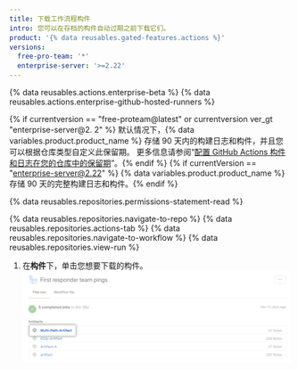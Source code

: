 ```yaml
---
title: 下载工作流程构件
intro: 您可以在存档的构件自动过期之前下载它们。
product: '{% data reusables.gated-features.actions %}'
versions:
  free-pro-team: '*'
  enterprise-server: '>=2.22'
---
```


{% data reusables.actions.enterprise-beta %}
{% data reusables.actions.enterprise-github-hosted-runners %}

{% if currentversion == "free-proteam@latest" or currentversion ver_gt "enterprise-server@2. 2" %} 默认情况下，{% data variables.product.product_name %} 存储 90 天内的构建日志和构件，并且您可以根据仓库类型自定义此保留期。 更多信息请参阅“[配置 GitHub Actions 构件和日志在您的仓库中的保留期](/github/administering-a-repository/configuring-the-retention-period-for-github-actions-artifacts-and-logs-in-your-repository)”。{% endif %}
{% if currentVersion == "enterprise-server@2.22" %} {% data variables.product.product_name %} 存储 90 天的完整构建日志和构件。{% endif %}

{% data reusables.repositories.permissions-statement-read %}

{% data reusables.repositories.navigate-to-repo %}
{% data reusables.repositories.actions-tab %}
{% data reusables.repositories.navigate-to-workflow %}
{% data reusables.repositories.view-run %}
1. 在**构件**下，单击您想要下载的构件。 ![下载构件下拉菜单](/assets/images/help/repository/artifact-drop-down.png)
